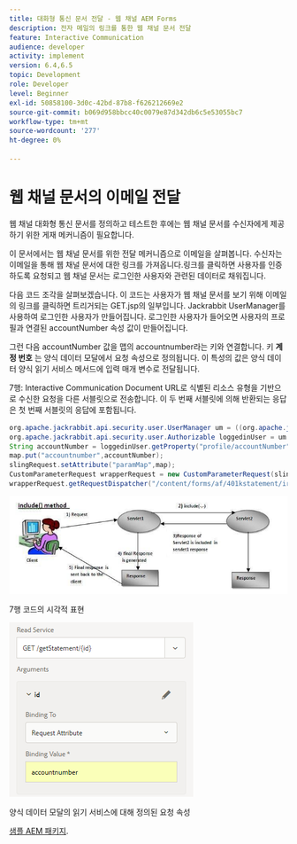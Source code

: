```yaml
---
title: 대화형 통신 문서 전달 - 웹 채널 AEM Forms
description: 전자 메일의 링크를 통한 웹 채널 문서 전달
feature: Interactive Communication
audience: developer
activity: implement
version: 6.4,6.5
topic: Development
role: Developer
level: Beginner
exl-id: 50858100-3d0c-42bd-87b8-f626212669e2
source-git-commit: b069d958bbcc40c0079e87d342db6c5e53055bc7
workflow-type: tm+mt
source-wordcount: '277'
ht-degree: 0%

---
```


# 웹 채널 문서의 이메일 전달

웹 채널 대화형 통신 문서를 정의하고 테스트한 후에는 웹 채널 문서를 수신자에게 제공하기 위한 게재 메커니즘이 필요합니다.

이 문서에서는 웹 채널 문서를 위한 전달 메커니즘으로 이메일을 살펴봅니다. 수신자는 이메일을 통해 웹 채널 문서에 대한 링크를 가져옵니다.링크를 클릭하면 사용자를 인증하도록 요청되고 웹 채널 문서는 로그인한 사용자와 관련된 데이터로 채워집니다.

다음 코드 조각을 살펴보겠습니다. 이 코드는 사용자가 웹 채널 문서를 보기 위해 이메일의 링크를 클릭하면 트리거되는 GET.jsp의 일부입니다. Jackrabbit UserManager를 사용하여 로그인한 사용자가 만들어집니다. 로그인한 사용자가 들어오면 사용자의 프로필과 연결된 accountNumber 속성 값이 만들어집니다.

그런 다음 accountNumber 값을 맵의 accountnumber라는 키와 연결합니다. 키 **계정 번호** 는 양식 데이터 모달에서 요청 속성으로 정의됩니다. 이 특성의 값은 양식 데이터 양식 읽기 서비스 메서드에 입력 매개 변수로 전달됩니다.

7행: Interactive Communication Document URL로 식별된 리소스 유형을 기반으로 수신한 요청을 다른 서블릿으로 전송합니다. 이 두 번째 서블릿에 의해 반환되는 응답은 첫 번째 서블릿의 응답에 포함됩니다.

```java
org.apache.jackrabbit.api.security.user.UserManager um = ((org.apache.jackrabbit.api.JackrabbitSession) session).getUserManager();
org.apache.jackrabbit.api.security.user.Authorizable loggedinUser = um.getAuthorizable(session.getUserID());
String accountNumber = loggedinUser.getProperty("profile/accountNumber")[0].getString();
map.put("accountnumber",accountNumber);
slingRequest.setAttribute("paramMap",map);
CustomParameterRequest wrapperRequest = new CustomParameterRequest(slingRequest,"GET");
wrapperRequest.getRequestDispatcher("/content/forms/af/401kstatement/irastatement/channels/web.html").include(wrapperRequest, response);
```

![메서드 접근 방식 포함](assets/includemethod.jpg)

7행 코드의 시각적 표현

![매개 변수 구성 요청](assets/requestparameter.png)

양식 데이터 모달의 읽기 서비스에 대해 정의된 요청 속성

[샘플 AEM 패키지](assets/webchanneldelivery.zip).
